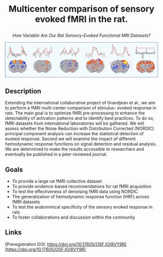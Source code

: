 # <p align="center"> Multicenter comparison of sensory evoked fMRI in the rat. </p>

*<p align="center"> How Variable Are Our Rat Sensory-Evoked Functional MRI Datasets? </p>*

![Alt text](asset/figures/fig.svg/cover_multirat_se.png)


## Description
Extending the international collaborative project of Grandjean et al., 
we aim to perform a fMRI multi-center comparison of stimulus-  evoked
response in rats. The main goal is to optimize fMRI pre-processing to 
enhance the detectability of activation patterns  and to identify best
practices. To do so, fMRI datasets from international laboratories will 
be gathered. We will assess whether the Noise Reduction with Distribution 
Corrected (NORDIC) principal component analysis can increase the statistical 
detection of evoked response. Second we will examine the impact of different
hemodynamic   response   functions   on   signal   detection   and   residual
analysis. We are determined to make the results accessible to researchers and 
eventually be published in a peer-reviewed journal.

## Goals
- To provide a large rat fMRI collective dataset
- To provide evidence-based recommendations for rat fMRI acquisition
- To test  the effectiveness of denoising fMRI data using NORDIC
- The generalization of hemodynamic response function (HRF) across fMRI datasets
- To  test the anatommical specificity of the sensory evoked response in rats 
- To foster collaborations and discussion within the community

## Links   
[Preregistration DOI: https://doi.org/10.17605/OSF.IO/8VY9R](https://doi.org/10.17605/OSF.IO/8VY9R)